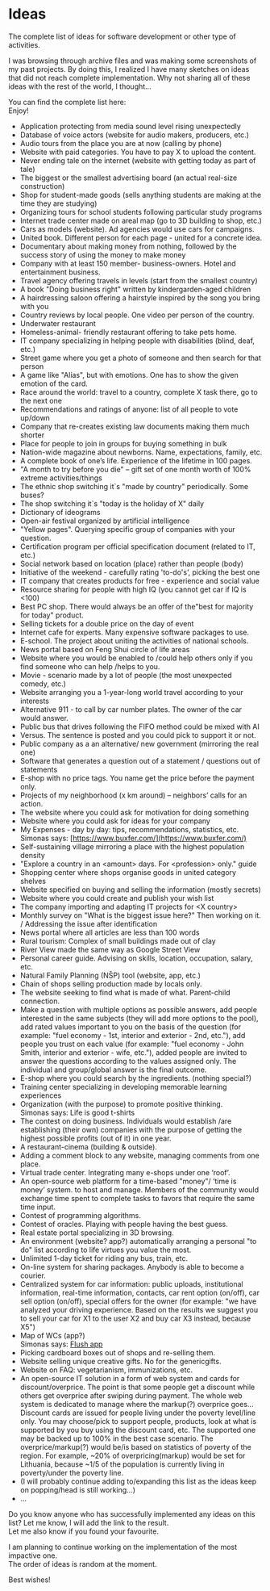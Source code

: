 # Ideas

The complete list of ideas for software development or other type of activities.

I was browsing through archive files and was making some screenshots of my past projects. By doing this, I realized I have many sketches on ideas that did not reach  complete implementation. Why not sharing all of these ideas with the rest of the world, I thought...

You can find the complete list here:  
Enjoy!

* Application protecting from media sound level rising unexpectedly
* Database of voice actors (website for audio makers, producers, etc.)
* Audio tours from the place you are at now (calling by phone)
* Website with paid categories. You have to pay X to upload the content.
* Never ending tale on the internet (website with getting today as part of tale)
* The biggest or the smallest advertising board (an actual real-size construction)
* Shop for student-made goods (sells anything students are making at the time they are studying)
* Organizing tours for school students following particular study programs
* Internet trade center made on areal map (go to 3D building to shop, etc.)
* Cars as models (website). Ad agencies would use cars for campaigns.
* United book. Different person for each page - united for a concrete idea.
* Documentary about making money from nothing,  followed by the success story of using the money to make money
* Company with at least 150 member- business-owners. Hotel and entertainment business.
* Travel agency offering travels in levels (start from the smallest country)
* A book "Doing business right" written by kindergarden-aged children
* A hairdressing saloon offering a hairstyle inspired by the song you bring with you
* Country reviews by local people. One video per person of the country.
* Underwater restaurant
* Homeless-animal- friendly restaurant offering to take pets home.
* IT company specializing in helping people with disabilities (blind, deaf, etc.)
* Street game where you get a photo of someone and then search for that person
* A game like "Alias", but with emotions. One has to show the given emotion of the card.
* Race around the world: travel to a country, complete X task there, go to the next one
* Recommendations and ratings of anyone: list of all people to vote up/down
* Company that re-creates existing law documents making them much shorter
* Place for people to join in groups for buying something in bulk
* Nation-wide magazine about newborns. Name, expectations, family, etc.
* A complete book of one’s life. Experience of the lifetime in 100 pages.
* "A month to try before you die" – gift set of one month worth of 100% extreme activities/things
* The ethnic shop switching it`s "made by country" periodically. Some buses?
* The shop switching it`s "today is the holiday of X" daily
* Dictionary of ideograms
* Open-air festival organized by artificial intelligence
* "Yellow pages". Querying specific group of companies with your question.
* Certification program per official specification document (related to IT, etc.)
* Social network based on location (place) rather than people (body)
* Initiative of the weekend - carefully rating 'to-do's’, picking the best one
* IT company that creates products for free - experience and social value
* Resource sharing for people with high IQ (you cannot get car if IQ is \<100)
* Best PC shop. There would always be an offer of the"best for majority for today" product.
* Selling tickets for a double price on the day of event
* Internet cafe for experts. Many expensive software packages to use.
* E-school. The project about uniting the activities of national schools.
* News portal based on Feng Shui circle of life areas
* Website where you would be enabled to /could help others only if you find someone who can help /helps to you.
* Movie - scenario made by a lot of  people (the most unexpected comedy, etc.)
* Website arranging you a 1-year-long world travel according to your interests
* Alternative 911 - to call by car number plates. The owner of the car would answer.
* Public bus that drives following the FIFO method could be mixed with AI
* Versus. The sentence is posted and you could pick to support it or not.
* Public company as a an alternative/ new government (mirroring the real one)
* Software that generates a question out of a statement / questions out of statements
* E-shop with no price tags. You name get the price before the payment only.
* Projects of my neighborhood (x km around) – neighbors’ calls for an action.
* The website where you could ask for motivation for doing something
* Website where you could ask for ideas for your company
* My Expenses - day by day: tips, recommendations, statistics, etc.  
Simonas says: [https://www.buxfer.com/](https://www.buxfer.com/)
* Self-sustaining village mirroring a place with the highest population density
* "Explore a country in an \<amount\> days. For \<profession\> only." guide
* Shopping center where shops organise goods in united category shelves
* Website specified on buying and selling the information (mostly secrets)
* Website where you could create and publish your wish list
* The company importing and adapting IT projects for \<X country\>
* Monthly survey on "What is the biggest issue here?" Then working on it. / Addressing the issue after identification
* News portal where all articles are less than 100 words
* Rural tourism: Complex of small buildings made out of clay
* River View made the same way as Google Street View
* Personal career guide. Advising on skills, location, occupation, salary, etc.
* Natural Family Planning (NŠP) tool (website, app, etc.)
* Chain of shops selling production made by locals only.
* The website seeking to find what is made of what. Parent-child connection.
* Make a question with multiple options as possible answers, add people interested in the same subjects (they will add more options to the pool), add rated values important to you on the basis of the question (for example: "fuel economy - 1st, interior and exterior  - 2nd, etc."),  add people you trust on each value (for example: "fuel economy - John Smith, interior and exterior - wife, etc."), added people are invited to answer the questions according to the values assigned only. The individual and group/global answer is the final outcome.
* E-shop where you could search by the ingredients. (nothing special?)
* Training center specializing in developing memorable learning experiences
* Organization (with the purpose) to promote positive thinking.  
Simonas says: Life is good t-shirts
* The contest on doing business. Individuals would establish /are establishing (their own) companies with the purpose of getting the highest possible profits (out of it) in one year.
* A restaurant-cinema (building & outside).
* Adding a comment block to any website, managing comments from one place.
* Virtual trade center. Integrating many e-shops under one ‘roof’.
* An open-source web platform for a time-based "money"/ ‘time is money’ system. to host and manage. Members of the community would exchange  time spent to complete  tasks  to favors that require the same time input.
* Contest of programming algorithms.
* Contest of oracles. Playing with people having the best guess.
* Real estate portal specializing in 3D browsing.
* An environment (website? app?) automatically arranging a personal "to do" list according to life virtues you value the most.
* Unlimited 1-day ticket for riding any bus, train, etc.
* On-line system for sharing packages. Anybody is  able to become a courier.
* Centralized system for car information: public uploads, institutional information, real-time information, contacts, car rent option (on/off), car sell option (on/off), special offers for the owner (for example: "we have analyzed your driving experience. Based on the results we suggest you to sell your car for X1 to the user X2 and buy car X3 instead, because X5")
* Map of WCs (app?)  
Simonas says: [Flush app](https://play.google.com/store/apps/details?id=toilet.samruston.com.toilet&hl=en&lipi=urn%3Ali%3Apage%3Ad_flagship3_pulse_read%3BB8AyLZqqRB2AbKJHmkstmg%3D%3D)
* Picking cardboard boxes out of shops and re-selling them.
* Website selling unique creative gifts. No for the genericgifts.
* Website on FAQ: vegetarianism, immunizations, etc.
* An open-source IT solution in a form of web system and cards for discount/overprice. The point is that some people get a discount while others get overprice after swiping during payment. The whole web system is dedicated to manage where the markup(?) overprice goes... Discount cards are issued for people living under the poverty level/line only. You may choose/pick to support people, products, look at what is supported by you buy using the discount card, etc. The supported one may be backed up to 100% in the best case scenario. The overprice/markup(?) would be/is based on statistics of poverty of the region. For example, ~20% of overpricing(markup) would be set for Lithuania, because ~1/5 of the population is currently living in poverty/under the poverty line.
* (I will probably continue adding to/expanding this list as the ideas keep on popping/head is still working...)
* ...

 
  
Do you know anyone who has successfully implemented any ideas on this list? Let me know, I will add the link to the result.  
Let me also know if you found your favourite.  
  
I am planning to continue working on the implementation of the most impactive one.  
The order of ideas is random at the moment.  
  
Best wishes!
